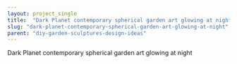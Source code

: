 ```yaml
---
layout: project_single
title:  "Dark Planet contemporary spherical garden art glowing at night"
slug: "dark-planet-contemporary-spherical-garden-art-glowing-at-night"
parent: "diy-garden-sculptures-design-ideas"
---
```

Dark Planet contemporary spherical garden art glowing at night